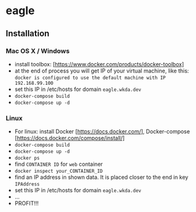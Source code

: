 # eagle

## Installation

### Mac OS X / Windows
- install toolbox: [https://www.docker.com/products/docker-toolbox]
- at the end of process you will get IP of your virtual machine, like this: `docker is configured to use the default machine with IP 192.168.99.100`
- set this IP in /etc/hosts for domain `eagle.wkda.dev`
- `docker-compose build`
- `docker-compose up -d`

### Linux
- For linux: install Docker [https://docs.docker.com/], Docker-compose [https://docs.docker.com/compose/install/]
- `docker-compose build`
- `docker-compose up -d`
- `docker ps`
- find `CONTAINER ID` for `web` container
- `docker inspect your_CONTAINER_ID`
- find an IP address in shown data. It is placed closer to the end in key `IPAddress`
- set this IP in /etc/hosts for domain `eagle.wkda.dev`
- ...
- PROFIT!!!